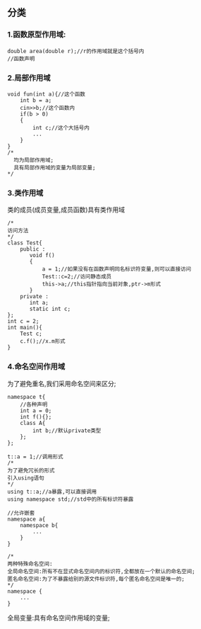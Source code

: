 ## 分类
### 1.函数原型作用域:
```
double area(double r);//r的作用域就是这个括号内
//函数声明
```
### 2.局部作用域
```
void fun(int a){//这个函数
    int b = a;
    cin>>b;//这个函数内
    if(b > 0)
    {
        int c;//这个大括号内
        ...
    }
}
/*
  均为局部作用域;
  具有局部作用域的变量为局部变量;
*/
```
### 3.类作用域  
类的成员(成员变量,成员函数)具有类作用域  
```
/*
访问方法
*/
class Test{
    public :
       void f()
       {
           a = 1;//如果没有在函数声明同名标识符变量,则可以直接访问
           Test::c=2;//访问静态成员
           this->a;//this指针指向当前对象,ptr->m形式
       }
    private :
       int a;
       static int c;
}; 
int c = 2;
int main(){
    Test c;
    c.f();//x.m形式
}
```
### 4.命名空间作用域  
为了避免重名,我们采用命名空间来区分;
```
namespace t{
    //各种声明
    int a = 0;
    int f(){};
    class A{
        int b;//默认private类型
    };
};
```
```
t::a = 1;//调用形式
/*
为了避免冗长的形式
引入using语句
*/
using t::a;//a暴露,可以直接调用
using namespace std;//std中的所有标识符暴露
```
```
//允许嵌套
namespace a{
    namespace b{
        ...
    }
}
```
```
/*
两种特殊命名空间:
全局命名空间:所有不在显式命名空间内的标识符,全都放在一个默认的命名空间;  
匿名命名空间:为了不暴露给别的源文件标识符,每个匿名命名空间是唯一的;
*/
namespace {
    ...
}
```
全局变量:具有命名空间作用域的变量;

